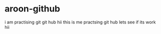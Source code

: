 # aroon-github
i am practising git
git hub
hii this is me
practsing git hub
lets see if its work
hii
